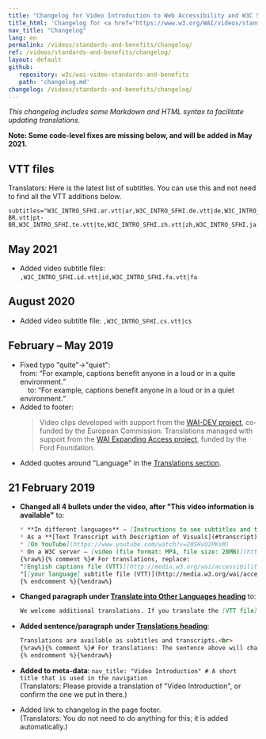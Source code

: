 ```yaml
---
title: "Changelog for Video Introduction to Web Accessibility and W3C Standards"
title_html: 'Changelog for <a href="https://www.w3.org/WAI/videos/standards-and-benefits/">Video Introduction to Web Accessibility and W3C Standards</a>'
nav_title: "Changelog"
lang: en
permalink: /videos/standards-and-benefits/changelog/
ref: /videos/standards-and-benefits/changelog/
layout: default
github:
   repository: w3c/wai-video-standards-and-benefits
   path: 'changelog.md'
changelog: /videos/standards-and-benefits/changelog/
---
```


_This changelog includes some Markdown and HTML syntax to facilitate updating translations._

**Note: Some code-level fixes are missing below, and will be added in May 2021.**

## VTT files

Translators: Here is the latest list of subtitles. You can use this and not need to find all the VTT additions below.
```
subtitles="W3C_INTRO_SFHI.ar.vtt|ar,W3C_INTRO_SFHI.de.vtt|de,W3C_INTRO_SFHI.es.vtt|es,W3C_INTRO_SFHI.fr.vtt|fr,W3C_INTRO_SFHI.gu.vtt|gu,W3C_INTRO_SFHI.hi.vtt|hi,W3C_INTRO_SFHI.kok.vtt|kok,W3C_INTRO_SFHI.ko.vtt|ko,W3C_INTRO_SFHI.ml.vtt|ml,W3C_INTRO_SFHI.mr.vtt|mr,W3C_INTRO_SFHI.nl.vtt|nl,W3C_INTRO_SFHI.pt-BR.vtt|pt-BR,W3C_INTRO_SFHI.te.vtt|te,W3C_INTRO_SFHI.zh.vtt|zh,W3C_INTRO_SFHI.ja.vtt|ja,W3C_INTRO_SFHI.it.vtt|it,W3C_INTRO_SFHI.hu.vtt|hu,W3C_INTRO_SFHI.el.vtt|el,W3C_INTRO_SFHI.ru.vtt|ru,W3C_INTRO_SFHI.cs.vtt|cs,W3C_INTRO_SFHI.id.vtt|id,W3C_INTRO_SFHI.fa.vtt|fa"
```

## May 2021

* Added video subtitle files: ``` ,W3C_INTRO_SFHI.id.vtt|id,W3C_INTRO_SFHI.fa.vtt|fa ```

## August 2020

* Added video subtitle file: ``` ,W3C_INTRO_SFHI.cs.vtt|cs ```

## February – May 2019

* Fixed typo "quite"->"quiet":<br>from: <q>For example, captions benefit anyone in a loud or in a quite environment.</q><br>&nbsp;&nbsp;&nbsp;&nbsp;to: <q>For example, captions benefit anyone in a loud or in a quiet environment.</q>
* Added to footer: <blockquote>Video clips developed with support from the <a href="https://www.w3.org/WAI/DEV/">WAI-DEV project</a>, co-funded by the European Commission. Translations managed with support from the <a href="https://www.w3.org/WAI/expand-access/">WAI Expanding Access project</a>, funded by the Ford Foundation.</blockquote>
* Added quotes around "Language" in the [Translations section](https://www.w3.org/WAI/videos/standards-and-benefits/#translations).

## 21 February 2019

* **Changed all 4 bullets under the video, after "This video information is available"** to:

  ```markdown
  * **In different languages** — [Instructions to see subtitles and transcripts](#translations) are below
  * As a **[Text Transcript with Description of Visuals](#transcript)** below
  * [On YouTube](https://www.youtube.com/watch?v=20SHvU2PKsM)
  * On a W3C server — [video (file format: MP4, file size: 28MB)](http://media.w3.org/wai/accessibility-intro/intro.mp4), [English captions file (VTT)](http://media.w3.org/wai/accessibility-intro/W3C_INTRO_SFHI.en.vtt), [list of other language files](http://media.w3.org/wai/accessibility-intro/)
  {%raw%}{% comment %}# For translations, replace:
  "[English captions file (VTT)](http://media.w3.org/wai/accessibility-intro/W3C_INTRO_SFHI.en.vtt)", with translation of:
  "[[your language] subtitle file (VTT)](http://media.w3.org/wai/accessibility-intro/W3C_INTRO_SFHI.[lang code].vtt)".
  {% endcomment %}{%endraw%}
  ```

* **Changed paragraph under [Translate into Other Languages heading](https://www.w3.org/WAI/videos/standards-and-benefits/#translate-into-other-languages)** to:

  ```markdown
  We welcome additional translations. If you translate the [VTT file]({{ "/content-images/wai-video-standards-and-benefits/W3C_INTRO_SFHI.vtt" | relative_url }}), please send it to <public-wai-translations@w3.org>. If you might want to translate this entire web page or others, please see [Translating WAI Resources](https://www.w3.org/WAI/about/translating/).
  ```

* **Added sentence/paragraph under [Translations heading](https://www.w3.org/WAI/videos/standards-and-benefits/#translations)**:

  ```markdown
  Translations are available as subtitles and transcripts.<br>
  {%raw%}{% comment %}# For translations: The sentence above will change when we publish the translations. In your translation, please replace the paragraph above with: "There are some translations of this entire web page. They are linked at the top of this page.<br>There are **more translations of just the video**. They are available as subtitles and transcripts."<br>
  {% endcomment %}{%endraw%}
  ```

* **Added to meta-data**: `nav_title: "Video Introduction" # A short title that is used in the navigation`<br>(Translators: Please provide a translation of "Video Introduction", or confirm the one we put in there.)

* Added link to changelog in the page footer.<br>(Translators: You do not need to do anything for this; it is added automatically.)
